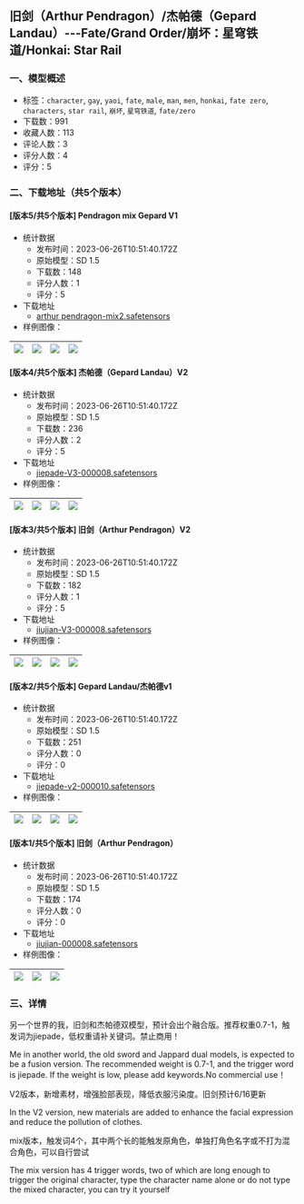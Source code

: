 ## 旧剑（Arthur Pendragon）/杰帕德（Gepard Landau）---Fate/Grand Order/崩坏：星穹铁道/Honkai: Star Rail
### 一、模型概述

- 标签：`character`, `gay`, `yaoi`, `fate`, `male`, `man`, `men`, `honkai`, `fate zero`, `characters`, `star rail`, `崩坏`, `星穹铁道`, `fate/zero`
- 下载数：991
- 收藏人数：113
- 评论人数：3
- 评分人数：4
- 评分：5

### 二、下载地址（共5个版本）

#### [版本5/共5个版本] Pendragon mix Gepard V1

- 统计数据
  - 发布时间：2023-06-26T10:51:40.172Z
  - 原始模型：SD 1.5
  - 下载数：148
  - 评分人数：1
  - 评分：5
- 下载地址
  - [arthur pendragon-mix2.safetensors](https://civitai.com/api/download/models/104296)
- 样例图像：

| <img src="https://image.civitai.com/xG1nkqKTMzGDvpLrqFT7WA/0869b414-6aad-4bb9-ae45-d12da887edce/width=450/1318421.jpeg" /> | <img src="https://image.civitai.com/xG1nkqKTMzGDvpLrqFT7WA/a303f003-9aad-4e69-bfe3-310321357cdb/width=450/1293322.jpeg" /> | <img src="https://image.civitai.com/xG1nkqKTMzGDvpLrqFT7WA/635ea6d7-d4f0-4884-99d5-dc7cc0d7396a/width=450/1293327.jpeg" /> | <img src="https://image.civitai.com/xG1nkqKTMzGDvpLrqFT7WA/92223d73-6353-436d-bec7-029a9791a1b8/width=450/1293321.jpeg" /> |
| ---- | ---- | ---- | ---- |

#### [版本4/共5个版本] 杰帕德（Gepard Landau）V2

- 统计数据
  - 发布时间：2023-06-26T10:51:40.172Z
  - 原始模型：SD 1.5
  - 下载数：236
  - 评分人数：2
  - 评分：5
- 下载地址
  - [jiepade-V3-000008.safetensors](https://civitai.com/api/download/models/94298)
- 样例图像：

| <img src="https://image.civitai.com/xG1nkqKTMzGDvpLrqFT7WA/6f7b27be-ad58-4a1f-927f-1f1dd9e65b16/width=450/1117071.jpeg" /> | <img src="https://image.civitai.com/xG1nkqKTMzGDvpLrqFT7WA/c0074e6c-6921-49e8-996b-61a30914505b/width=450/1117062.jpeg" /> | <img src="https://image.civitai.com/xG1nkqKTMzGDvpLrqFT7WA/48dfac3c-7cb0-4e14-b58e-ef1e04a9849b/width=450/1117060.jpeg" /> | <img src="https://image.civitai.com/xG1nkqKTMzGDvpLrqFT7WA/a87eaff8-d502-4c00-9ac4-809df675aa8d/width=450/1117063.jpeg" /> |
| ---- | ---- | ---- | ---- |

#### [版本3/共5个版本] 旧剑（Arthur Pendragon）V2

- 统计数据
  - 发布时间：2023-06-26T10:51:40.172Z
  - 原始模型：SD 1.5
  - 下载数：182
  - 评分人数：1
  - 评分：5
- 下载地址
  - [jiujian-V3-000008.safetensors](https://civitai.com/api/download/models/97015)
- 样例图像：

| <img src="https://image.civitai.com/xG1nkqKTMzGDvpLrqFT7WA/81ef6acc-be0a-43f7-a0a3-295bfec5eaa1/width=450/1162554.jpeg" /> | <img src="https://image.civitai.com/xG1nkqKTMzGDvpLrqFT7WA/dda78919-ac33-4ea1-a87d-a2cde124378b/width=450/1162555.jpeg" /> | <img src="https://image.civitai.com/xG1nkqKTMzGDvpLrqFT7WA/a816ff1f-a467-4065-a8dd-4908dc3599dc/width=450/1162930.jpeg" /> | <img src="https://image.civitai.com/xG1nkqKTMzGDvpLrqFT7WA/8163514d-504a-483c-b48a-04b63b6a954b/width=450/1162929.jpeg" /> |
| ---- | ---- | ---- | ---- |

#### [版本2/共5个版本] Gepard Landau/杰帕德v1

- 统计数据
  - 发布时间：2023-06-26T10:51:40.172Z
  - 原始模型：SD 1.5
  - 下载数：251
  - 评分人数：0
  - 评分：0
- 下载地址
  - [jiepade-v2-000010.safetensors](https://civitai.com/api/download/models/87498)
- 样例图像：

| <img src="https://image.civitai.com/xG1nkqKTMzGDvpLrqFT7WA/3442a86e-ad1e-449a-bfdd-edc7c52dfc92/width=450/1005287.jpeg" /> | <img src="https://image.civitai.com/xG1nkqKTMzGDvpLrqFT7WA/bbd2c3cd-26f2-47bd-9209-16c87c73c59c/width=450/1002646.jpeg" /> | <img src="https://image.civitai.com/xG1nkqKTMzGDvpLrqFT7WA/4bc24ef6-9f7c-49af-9185-c86d8973b26b/width=450/1005699.jpeg" /> | <img src="https://image.civitai.com/xG1nkqKTMzGDvpLrqFT7WA/0f1f3a3f-57bc-4025-b5dd-cd6b2c6b57e7/width=450/1002668.jpeg" /> |
| ---- | ---- | ---- | ---- |

#### [版本1/共5个版本] 旧剑（Arthur Pendragon）

- 统计数据
  - 发布时间：2023-06-26T10:51:40.172Z
  - 原始模型：SD 1.5
  - 下载数：174
  - 评分人数：0
  - 评分：0
- 下载地址
  - [jiujian-000008.safetensors](https://civitai.com/api/download/models/92347)
- 样例图像：

| <img src="https://image.civitai.com/xG1nkqKTMzGDvpLrqFT7WA/e2d2d394-9525-46fa-a3e6-10f2e6a76132/width=450/1083394.jpeg" /> | <img src="https://image.civitai.com/xG1nkqKTMzGDvpLrqFT7WA/fac47739-b055-46eb-bcff-2830317d893f/width=450/1083319.jpeg" /> | <img src="https://image.civitai.com/xG1nkqKTMzGDvpLrqFT7WA/bd482a31-12c0-4c36-b0c0-42c8c33523f9/width=450/1083377.jpeg" /> |
| ---- | ---- | ---- |


### 三、详情
<p>另一个世界的我，旧剑和杰帕德双模型，预计会出个融合版。推荐权重0.7-1，触发词为jiepade，低权重请补关键词。禁止商用！</p><p>Me in another world, the old sword and Jappard dual models, is expected to be a fusion version. The recommended weight is 0.7-1, and the trigger word is jiepade. If the weight is low, please add keywords.No commercial use！</p><p>V2版本，新增素材，增强脸部表现，降低衣服污染度。旧剑预计6/16更新</p><p>In the V2 version, new materials are added to enhance the facial expression and reduce the pollution of clothes.</p><p>mix版本，触发词4个，其中两个长的能触发原角色，单独打角色名字或不打为混合角色，可以自行尝试</p><p>The mix version has 4 trigger words, two of which are long enough to trigger the original character, type the character name alone or do not type the mixed character, you can try it yourself</p><p></p>